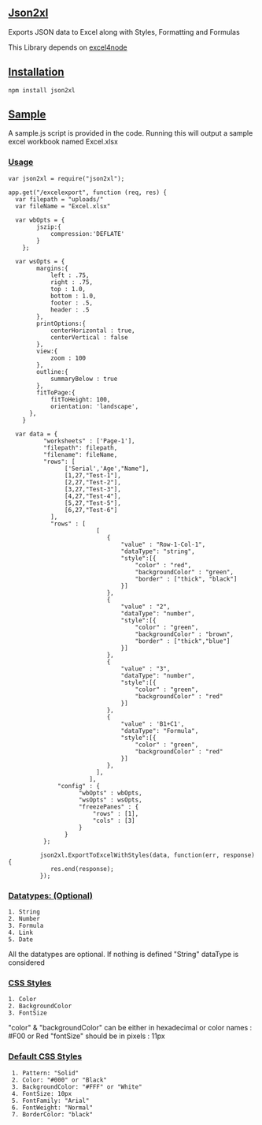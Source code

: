 ## [Json2xl](https://github.com/hansiemithun/json2xl#json2xl "Json2xl")
Exports JSON data to Excel along with Styles, Formatting and Formulas

This Library depends on [excel4node](https://www.npmjs.com/package/excel4node)
 
## [Installation](#installation)
    npm install json2xl

## [Sample](#sample)
A sample.js script is provided in the code. Running this will output a sample excel workbook named Excel.xlsx

### [Usage](#usage)
 
    var json2xl = require("json2xl");
    
    app.get("/excelexport", function (req, res) {
      var filepath = "uploads/"
      var fileName = "Excel.xlsx"
      
      var wbOpts = {
            jszip:{
                compression:'DEFLATE'
            }
        };
 
      var wsOpts = {
            margins:{
                left : .75,
                right : .75,
                top : 1.0,
                bottom : 1.0,
                footer : .5,
                header : .5
            },
            printOptions:{
                centerHorizontal : true,
                centerVertical : false
            },
            view:{
                zoom : 100
            },
            outline:{
                summaryBelow : true
            },
            fitToPage:{
                fitToHeight: 100,
                orientation: 'landscape',
          },
        }
 
      var data = {
              "worksheets" : ['Page-1'],                 
              "filepath": filepath,
              "filename": fileName,                  
              "rows": [
                    ['Serial','Age',"Name"],
                    [1,27,"Test-1"],
                    [2,27,"Test-2"],
                    [3,27,"Test-3"],
                    [4,27,"Test-4"],
                    [5,27,"Test-5"],
                    [6,27,"Test-6"]
                ],
                "rows" : [
                             [
                                {   
                                    "value" : "Row-1-Col-1",
                                    "dataType": "string",
                                    "style":[{
                                        "color" : "red",
                                        "backgroundColor" : "green",
                                        "border" : ["thick", "black"]
                                    }]                                       
                                },
                                {   
                                    "value" : "2", 
                                    "dataType": "number",
                                    "style":[{
                                        "color" : "green",
                                        "backgroundColor" : "brown",
                                        "border" : ["thick","blue"]
                                    }]
                                },
                                {   
                                    "value" : "3", 
                                    "dataType": "number",
                                    "style":[{
                                        "color" : "green",
                                        "backgroundColor" : "red"
                                    }]
                                },
                                {   
                                    "value" : 'B1+C1', 
                                    "dataType": "Formula",
                                    "style":[{
                                        "color" : "green",
                                        "backgroundColor" : "red"
                                    }]
                                },
                             ],
                           ],                    
                  "config" : { 
                        "wbOpts" : wbOpts,
                        "wsOpts" : wsOpts,
                        "freezePanes" : {
                            "rows" : [1],
                            "cols" : [3]
                        }
                    }
              };
             
             json2xl.ExportToExcelWithStyles(data, function(err, response){
                res.end(response);
             });
 
### [Datatypes: (Optional)](#datatypes-optional)
    1. String 
    2. Number
    3. Formula
    4. Link
    5. Date

All the datatypes are optional. If nothing is defined "String" dataType is considered

### [CSS Styles](#css-styles)
    1. Color
    2. BackgroundColor
    3. FontSize
  
 "color" & "backgroundColor" can be either in hexadecimal or color names : #F00 or Red
 "fontSize" should be in pixels : 11px
 
 ### [Default CSS Styles](#default-css-styles)
 
     1. Pattern: "Solid"
     2. Color: "#000" or "Black"
     3. BackgroundColor: "#FFF" or "White"
     4. FontSize: 10px
     5. FontFamily: "Arial"
     6. FontWeight: "Normal"
     7. BorderColor: "black"
